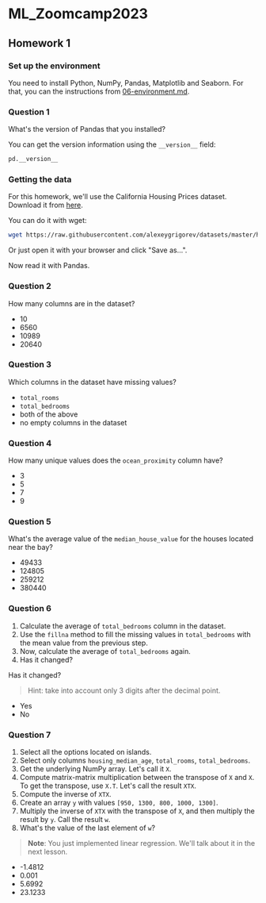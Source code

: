 # ML_Zoomcamp2023
## Homework 1

### Set up the environment

You need to install Python, NumPy, Pandas, Matplotlib and Seaborn. For that, you can the instructions from
[06-environment.md](https://github.com/alexeygrigorev/mlbookcamp-code/blob/master/course-zoomcamp/01-intro/06-environment.md).

### Question 1

What's the version of Pandas that you installed?

You can get the version information using the `__version__` field:

```python
pd.__version__
```

### Getting the data 

For this homework, we'll use the California Housing Prices dataset. Download it from 
[here](https://raw.githubusercontent.com/alexeygrigorev/datasets/master/housing.csv).

You can do it with wget:

```bash
wget https://raw.githubusercontent.com/alexeygrigorev/datasets/master/housing.csv
```

Or just open it with your browser and click "Save as...".

Now read it with Pandas.

### Question 2

How many columns are in the dataset?

- 10
- 6560
- 10989
- 20640

### Question 3

Which columns in the dataset have missing values?

- `total_rooms`
- `total_bedrooms`
- both of the above
- no empty columns in the dataset

### Question 4

How many unique values does the `ocean_proximity` column have?

- 3
- 5
- 7
- 9

### Question 5

What's the average value of the `median_house_value` for the houses located near the bay?

- 49433
- 124805
- 259212
- 380440

### Question 6

1. Calculate the average of `total_bedrooms` column in the dataset.
2. Use the `fillna` method to fill the missing values in `total_bedrooms` with the mean value from the previous step.
3. Now, calculate the average of `total_bedrooms` again.
4. Has it changed?

Has it changed?

> Hint: take into account only 3 digits after the decimal point.

- Yes
- No

### Question 7

1. Select all the options located on islands.
2. Select only columns `housing_median_age`, `total_rooms`, `total_bedrooms`.
3. Get the underlying NumPy array. Let's call it `X`.
4. Compute matrix-matrix multiplication between the transpose of `X` and `X`. To get the transpose, use `X.T`. Let's call the result `XTX`.
5. Compute the inverse of `XTX`.
6. Create an array `y` with values `[950, 1300, 800, 1000, 1300]`.
7. Multiply the inverse of `XTX` with the transpose of `X`, and then multiply the result by `y`. Call the result `w`.
8. What's the value of the last element of `w`?

> **Note**: You just implemented linear regression. We'll talk about it in the next lesson.

- -1.4812
- 0.001
- 5.6992
- 23.1233
